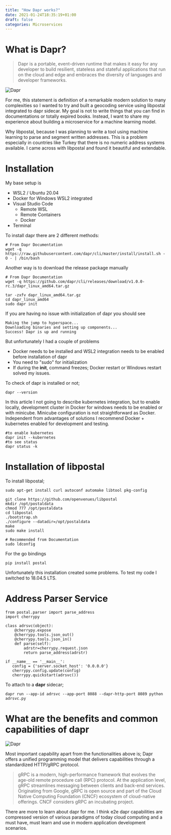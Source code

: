 ```yaml
---
title: "How Dapr works?"
date: 2021-01-24T18:35:19+01:00
draft: false
categories: Microservices
---
```


# What is Dapr?

> Dapr is a portable, event-driven runtime that makes it easy for any developer to build resilient, stateless and stateful applications that run on the cloud and edge and embraces the diversity of languages and developer frameworks.

![Dapr](../../dapr.png "Dapr Architecture")

For me, this statement is definition of a remarkable modern solution to many complexities so I wanted to try and built a geocoding service using libpostal integrated to dapr sidecar. My goal is not to write things that you can find in documentations or totally expired books. Instead, I want to share my experience about building a microservice for a machine learning model.

Why libpostal, because I was planning to write a tool using machine learning to parse and segment written addresses. This is a problem especially in countries like Turkey that there is no numeric address systems available. I came across with libpostal and found it beautiful and extendable. 


# Installation 

My base setup is 
- WSL2 / Ubuntu 20.04
- Docker for Windows WSL2 integrated
- Visual Studio Code
    - Remote WSL
    - Remote Containers 
    - Docker
- Terminal 

To install dapr there are 2 different methods:

```
# From Dapr Documentation 
wget -q https://raw.githubusercontent.com/dapr/cli/master/install/install.sh -O - | /bin/bash
```
Another way is to download the release package manually


```
# From Dapr Documentation 
wget -q https://github.com/dapr/cli/releases/download/v1.0.0-rc.3/dapr_linux_amd64.tar.gz

tar -zxfv dapr_linux_amd64.tar.gz
cd dapr_linux_amd64
sudo dapr init
```

If you are having  no issue with initialization of dapr you should see

```
Making the jump to hyperspace...
Downloading binaries and setting up components...
Success! Dapr is up and running
```

But unfortunately I had a couple of problems

- Docker needs to be installed and WSL2 integration needs to be enabled before installation of dapr
- You need to "sudo" for initialization
- If during the **init**, command freezes; Docker restart or Windows restart solved my issues. 

To check of dapr is installed or not;

```
dapr --version
```

In this article I not going to describe kubernetes integration, but to enable locally, development cluster in Docker for windows needs to be enabled or with minicube. Minicube configuration is not straightforward as Docker. Independent from advantages of solutions I recommend Docker + kubernetes enabled for development and testing. 

```
#to enable kubernetes
dapr init --kubernetes
#to see status
dapr status -k
```
# Installation of libpostal

To install libpostal;

```
sudo apt-get install curl autoconf automake libtool pkg-config

git clone https://github.com/openvenues/libpostal
mkdir /opt/postaldata
chmod 777 /opt/postaldata
cd libpostal
./bootstrap.sh
./configure --datadir=/opt/postaldata
make
sudo make install

# Recommended from Documentation
sudo ldconfig
```

For the go bindings

```
pip install postal
```

Unfortunately this installation created some problems. To test my code I switched to 18.04.5 LTS.

# Address Parser Service

```
from postal.parser import parse_address
import cherrypy

class adrsvc(object):
    @cherrypy.expose
    @cherrypy.tools.json_out()
    @cherrypy.tools.json_in()
    def parse(self):
        adrstr=cherrypy.request.json
        return parse_address(adrstr)

if __name__ == '__main__':
   config = {'server.socket_host': '0.0.0.0'}
   cherrypy.config.update(config)
   cherrypy.quickstart(adrsvc())

```


To attach to a **dapr** sidecar;

```
dapr run --app-id adrsvc --app-port 8088 --dapr-http-port 8089 python adrsvc.py
```

# What are the benefits and common capabilities of dapr

![Dapr](../../daprbb.png "Dapr Building Blocks")

Most important capability apart from the functionalities above is; Dapr offers a unified programming model that delivers capabilities through a standardized HTTP/gRPC protocol.

>gRPC is a modern, high-performance framework that evolves the age-old remote procedure call (RPC) protocol. At the application level, gRPC streamlines messaging between clients and back-end services. Originating from Google, gRPC is open source and part of the Cloud Native Computing Foundation (CNCF) ecosystem of cloud-native offerings. CNCF considers gRPC an incubating project. 

There are more to learn about dapr for me. I think e2e dapr capabilities are compressed version of various paradigms of today cloud computing and a must have, must learn and use in modern application development scenarios. 

